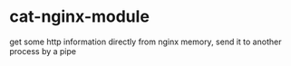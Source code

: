 cat-nginx-module
================
get some http information directly from nginx memory, send it to another process by a pipe
